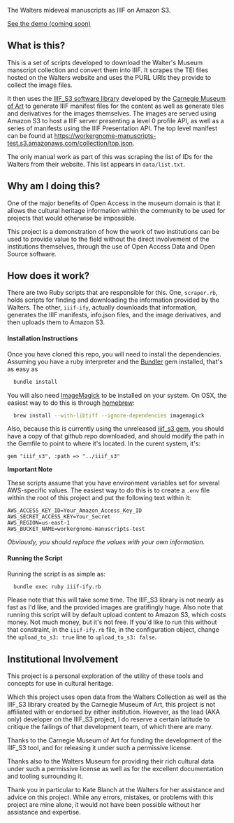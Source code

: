 The Walters mideveal manuscripts as IIIF on Amazon S3.

[See the demo (coming soon)](#)

## What is this?

This is a set of scripts developed to download the Walter's Museum manscript collection and convert them into IIIF.  It scrapes the TEI files hosted on the Walters website and uses the PURL URIs they provide to collect the image files.

It then uses the [IIIF_S3 software library](http://www.github.com/cmoa/iiif_s3) developed by the [Carnegie Museum of Art](http://www.cmoa.org) to generate IIIF manifest files for the content as well as generate tiles and derivatives for the images themselves.  The images are served using Amazon S3 to host a IIIF server presenting a level 0 profile API, as well as a series of manifests using the IIIF Presentation API.  The top level manifest can be found at <https://workergnome-manuscripts-test.s3.amazonaws.com/collection/top.json>.

The only manual work as part of this was scraping the list of IDs for the Walters from their website.  This list appears in `data/list.txt`.

## Why am I doing this?

One of the major benefits of Open Access in the museum domain is that it allows the cultural heritage information within the community to be used for projects that would otherwise be impossible.  

This project is a demonstration of how the work of two institutions can be used to provide value to the field without the direct involvement of the institutions themselves, through the use of Open Access Data and Open Source software.   

## How does it work?

There are two Ruby scripts that are responsible for this.  One, `scraper.rb`, holds scripts for finding and downloading the information provided by the Walters.  The other, `iiif-ify`, actually downloads that information, generates the IIIF manifests, info.json files, and the image derivatives, and then uploads them to Amazon S3. 

#### Installation Instructions

Once you have cloned this repo, you will need to install the dependencies.  Assuming you have a ruby interpreter and the [Bundler](http://bundler.io) gem installed, that's as easy as

```bash
  bundle install
```

You will also need [ImageMagick](http://www.imagemagick.org/script/index.php) to be installed on your system.  On OSX, the easiest way to do this is through [homebrew](http://brew.sh):

```bash
  brew install --with-libtiff --ignore-dependencies imagemagick
```

Also, because this is currently using the unreleased [iiif_s3 gem](http://www.github.com/cmoa/iiif_s3), you should have a copy of that github repo downloaded, and should modify the path in the Gemfile to point to where it's located.  In the curent system, it's:

    gem "iiif_s3", :path => "../iiif_s3"



**Important Note**

These scripts assume that you have environment variables set for several AWS-specific values.  The easiest way to do this is to create a `.env` file within the root of this project and put the following text within it:

    AWS_ACCESS_KEY_ID=Your_Amazon_Access_Key_ID
    AWS_SECRET_ACCESS_KEY=Your_Secret
    AWS_REGION=us-east-1
    AWS_BUCKET_NAME=workergnome-manuscripts-test

*Obviously, you should replace the values with your own information.*

#### Running the Script

Running the script is as simple as:

```bash
  bundle exec ruby iiif-ify.rb
```

Please note that this will take some time.  The IIIF_S3 library is not *nearly* as fast as I'd like, and the provided images are gratifingly huge.  Also note that running this script will by default upload content to Amazon S3, which costs money.   Not much money, but it's not free.  If you'd like to run this without that constraint, in the `iiif-ify.rb` file, in the configuration object, change the `upload_to_s3: true` line to `upload_to_s3: false`.

## Institutional Involvement

This project is a personal exploration of the utility of these tools and concepts for use in cultural heritage.

Which this project uses open data from the Walters Collection as well as the IIIF_S3 library created by the Carnegie Museum of Art, this project is not affiliated with or endorsed by either institution.  However, as the lead (AKA only) developer on the IIIF_S3 project, I do reserve a certain latitude to critique the failings of that development team, of which there are many.

Thanks to the Carnegie Museum of Art for funding the development of the IIIF_S3 tool, and for releasing it under such a permissive license. 

Thanks also to the Walters Museum for providing their rich cultural data under such a permissive license as well as for the excellent documentation and tooling surrounding it.

Thank you in particular to Kate Blanch at the Walters for her assistance and advice on this project.  While any errors, mistakes, or problems with this project are mine alone, it would not have been possible without her assistance and expertise. 